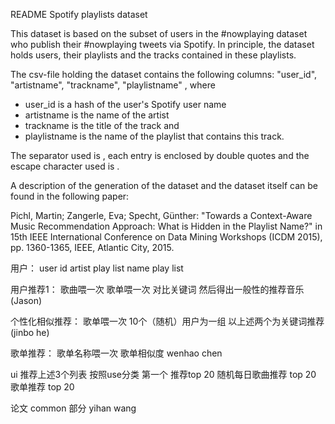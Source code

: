 README
Spotify playlists dataset


This dataset is based on the subset of users in the #nowplaying dataset who publish their #nowplaying tweets via Spotify. In principle, the dataset holds users, their playlists and the tracks contained in these playlists. 

The csv-file holding the dataset contains the following columns: 
"user_id", "artistname", "trackname", "playlistname"
, where
- user_id is a hash of the user's Spotify user name
- artistname is the name of the artist
- trackname is the title of the track and
- playlistname is the name of the playlist that contains this track.

The separator used is , each entry is enclosed by double quotes and the escape character used is \.



A description of the generation of the dataset and the dataset itself can be found in the following paper:

Pichl, Martin; Zangerle, Eva; Specht, Günther: "Towards a Context-Aware Music Recommendation Approach: What is Hidden in the Playlist Name?" in 15th IEEE International Conference on Data Mining Workshops (ICDM 2015), pp. 1360-1365, IEEE, Atlantic City, 2015.


用户：
user id
artist
play list name
play list

用户推荐1：
歌曲喂一次
歌单喂一次
对比关键词
然后得出一般性的推荐音乐
(Jason)

个性化相似推荐：
歌单喂一次
10个（随机）用户为一组
以上述两个为关键词推荐
(jinbo he)

歌单推荐：
歌单名称喂一次
歌单相似度
wenhao chen


ui 
推荐上述3个列表 
按照use分类 第一个 推荐top 20
随机每日歌曲推荐 top 20
歌单推荐 top 20

论文 common 部分
yihan wang
